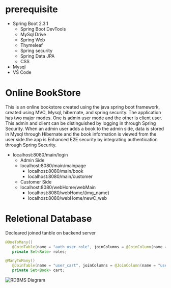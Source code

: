 # prerequisite
 - Spring Boot 2.3.1
    - Spring Boot DevTools
    - MySql Drive
    - Spring Web
    - Thymeleaf
    - Spring security
    - Spring Data JPA
    - CSS
 - Mysql
 - VS Code

# Online BookStore
This is an online bookstore created using the java spring boot framework, created using MVC, Mysql, hibernate, and spring security. The application has two major modes. One is admin user mode and the other is client user. This admin and client can be distinguished by logging in through Spring Security. When an admin user adds a book to the admin side, data is stored in Mysql through Hibernate and the book information is viewed from the user side.the app is Enhanced E2E security by integrating authentication through Spring
Security.

 - localhost:8080/main/login
   - Admin Side
   - localhost:8080/main/mainpage
     - localhost:8080/main/book
     - localhost:8080/main/customer
   - Customer Side
   - localhost:8080/webHome/webMain
     - localhost:8080/webHome/{img_name} 
     - localhost:8080/webHome/newC_web  
  
  # Reletional Database
 Decleared joined tanble on backend server
 ```java
 @OneToMany()
	@JoinTable(name = "auth_user_role", joinColumns = @JoinColumn(name = "auth_user_id"), inverseJoinColumns = @JoinColumn(name = "auth_role_id"))
	private Set<Role> roles;
 
 @ManyToMany()
	@JoinTable(name = "user_cart", joinColumns = @JoinColumn(name = "user_id"), inverseJoinColumns = @JoinColumn(name = "book_id"))
	private Set<Book> cart;
 ```
![RDBMS Diagram](https://user-images.githubusercontent.com/44520516/85910272-c38c7a00-b7d2-11ea-96a0-95b641d56caa.png)



